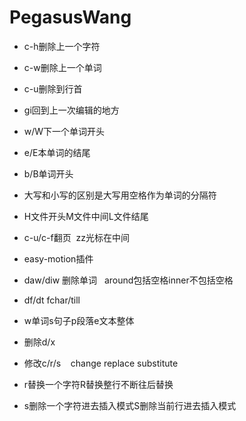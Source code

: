 # PegasusWang

- c-h删除上一个字符
- c-w删除上一个单词
- c-u删除到行首


- gi回到上一次编辑的地方

- w/W下一个单词开头
- e/E本单词的结尾
- b/B单词开头
- 大写和小写的区别是大写用空格作为单词的分隔符


- H文件开头M文件中间L文件结尾
- c-u/c-f翻页  zz光标在中间
- easy-motion插件

- daw/diw 删除单词   around包括空格inner不包括空格
- df/dt fchar/till
- w单词s句子p段落e文本整体


- 删除d/x
- 修改c/r/s    change replace substitute
- r替换一个字符R替换整行不断往后替换
- s删除一个字符进去插入模式S删除当前行进去插入模式









